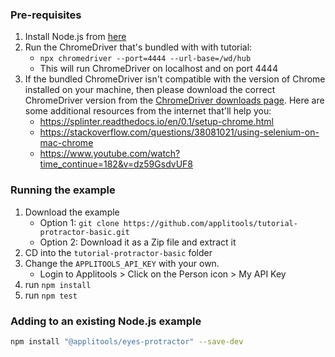 ### Pre-requisites

1. Install Node.js from [here](https://nodejs.org/en/)
2. Run the ChromeDriver that's bundled with with tutorial:
    * `npx chromedriver --port=4444 --url-base=/wd/hub`
    * This will run ChromeDriver on localhost and on port 4444
3. If the bundled ChromeDriver isn't compatible with the version of Chrome installed on your machine, then please download the correct ChromeDriver version from the [ChromeDriver downloads page](https://ChromeDriver.chromium.org/downloads). Here are some additional resources from the internet that'll help you:
   * https://splinter.readthedocs.io/en/0.1/setup-chrome.html
   * https://stackoverflow.com/questions/38081021/using-selenium-on-mac-chrome
   * https://www.youtube.com/watch?time_continue=182&v=dz59GsdvUF8  

### Running the example

1. Download the example
    * Option 1: `git clone https://github.com/applitools/tutorial-protractor-basic.git`
    * Option 2: Download it as a Zip file and extract it
2. CD into the `tutorial-protractor-basic` folder
3. Change the `APPLITOOLS_API_KEY` with your own.
    * Login to Applitools > Click on the Person icon > My API Key
4. run `npm install`
5. run `npm test`

### Adding to an existing Node.js example

```sh
npm install "@applitools/eyes-protractor" --save-dev
```
